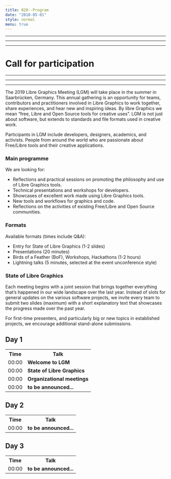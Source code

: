 ```yaml
---
title: 020--Program
date: "2018-05-01"
style: normal
menu: true
---
```




<div class="grid">
  <div class="col1to6">
    <hr>
  </div>
  <div class="col7to12">
    <hr class="thick">
    <hr class="thick">
  </div>
</div>

# Call for participation


<div class="grid">
  <div class="col1to6">
    <hr class="thick">
    <hr class="thick">
  </div>
  <div class="col7to12">
    <hr>
  </div>
</div>




The 2019 Libre Graphics Meeting (LGM) will take place in the summer in Saarbrücken, Germany. This annual gathering is an opportunity for teams, contributors and practitioners involved in Libre Graphics to work together, share experiences, and hear new and inspiring ideas. By libre Graphics we mean “free, Libre and Open Source tools for creative uses”. LGM is not just about software, but extends to standards and file formats used in creative work.

Participants in LGM include developers, designers, academics, and activists. People from around the world who are passionate about Free/Libre tools and their creative applications.


### Main programme
We are looking for:

* Reflections and practical sessions on promoting the philosophy and use of Libre Graphics tools.
* Technical presentations and workshops for developers.
* Showcases of excellent work made using Libre Graphics tools.
* New tools and workflows for graphics and code.
* Reflections on the activities of existing Free/Libre and Open Source communities.

### Formats
Available formats (times include Q&A):

* Entry for State of Libre Graphics (1-2 slides)
* Presentations (20 minutes)
* Birds of a Feather (BoF), Workshops, Hackathons (1-2 hours)
* Lightning talks (5 minutes, selected at the event unconference style)

### State of Libre Graphics
Each meeting begins with a joint session that brings together everything that’s happened in our wide landscape over the last year. Instead of slots for general updates on the various software projects, we invite every team to submit two slides (maximum) with a short explanatory text that showcases the progress made over the past year.

For first-time presenters, and particularly big or new topics in established projects, we encourage additional stand-alone submissions.


## Day 1


<table>
  <tr>
    <th class="w30p">Time</th>
    <th class="w70p">Talk</th>
  </tr>
  <tr>
    <td>00:00</td>
    <td><strong>Welcome to LGM</strong></td>
  </tr>
  <tr>
    <td>00:00</td>
    <td><strong>State of Libre Graphics</strong></td>
  </tr>
  <tr>
    <td>00:00</td>
    <td><strong>Organizational meetings</strong></td>
  </tr>
  <tr>
    <td>00:00</td>
    <td><strong>to be announced...</strong></td>
  </tr>
</table>



## Day 2

<table>
  <tr>
    <th class="w30p">Time</th>
    <th class="w70p">Talk</th>
  </tr>
  <tr>
    <td>00:00</td>
    <td><strong>to be announced...</strong></td>
  </tr>
</table>



## Day 3

<table>
  <tr>
    <th class="w30p">Time</th>
    <th class="w70p">Talk</th>
  </tr>
  <tr>
    <td>00:00</td>
    <td><strong>to be announced...</strong></td>
  </tr>
</table>

